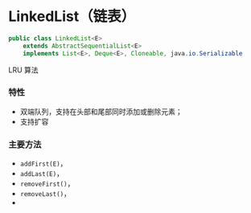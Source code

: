 # LinkedList（链表）



```java
public class LinkedList<E>
    extends AbstractSequentialList<E>
    implements List<E>, Deque<E>, Cloneable, java.io.Serializable
```







LRU 算法



### 特性

- 双端队列，支持在头部和尾部同时添加或删除元素；
- 支持扩容



### 主要方法



- `addFirst(E)`，
- `addLast(E)`，
- `removeFirst()`，
- `removeLast()`，
- 